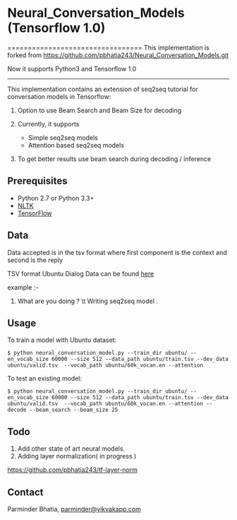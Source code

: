 # Neural_Conversation_Models (Tensorflow 1.0)
=================================
This implementation is forked from https://github.com/pbhatia243/Neural_Conversation_Models.git

Now it supports Python3 and Tensorflow 1.0


------------------------------------
This implementation contains an extension of seq2seq tutorial for conversation models in Tensorflow:

1. Option to use Beam Search and Beam Size for decoding
    
2. Currently, it supports
    - Simple seq2seq  models
    - Attention based seq2seq models
    
3. To get better results use beam search during decoding / inference 


Prerequisites
-------------

- Python 2.7 or Python 3.3+
- [NLTK](http://www.nltk.org/)
- [TensorFlow](https://www.tensorflow.org/)

Data
-----
Data accepted is in the tsv format where first component is the context and second is the reply

TSV format Ubuntu Dialog Data can be found [here](https://drive.google.com/file/d/0BwPa9lrosQKdSTZxZ0tydUFGWE0/view)
 
example :-
1. What are you doing ? \t Writing seq2seq model . 

Usage
-----

To train a model with Ubuntu dataset:

    $ python neural_conversation_model.py --train_dir ubuntu/ --en_vocab_size 60000 --size 512 --data_path ubuntu/train.tsv --dev_data ubuntu/valid.tsv  --vocab_path ubuntu/60k_vocan.en --attention

To test an existing model:

    $ python neural_conversation_model.py --train_dir ubuntu/ --en_vocab_size 60000 --size 512 --data_path ubuntu/train.tsv --dev_data ubuntu/valid.tsv  --vocab_path ubuntu/60k_vocan.en --attention --decode --beam_search --beam_size 25


Todo
-----
1. Add other state of art neural models. 
2. Adding layer normalization( in progress )

https://github.com/pbhatia243/tf-layer-norm

## Contact
Parminder Bhatia, parminder@yikyakapp.com
